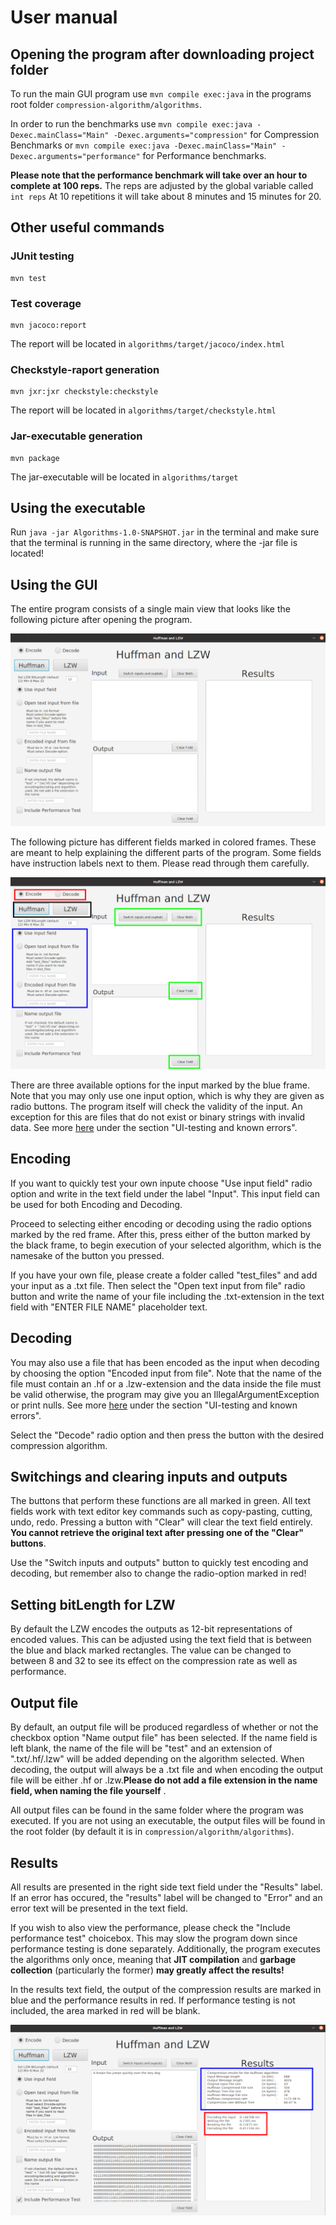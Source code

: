 # User manual

## Opening the program after downloading project folder 

To run the main GUI program use ```mvn compile exec:java``` in the programs root folder ```compression-algorithm/algorithms```.

In order to run the benchmarks use ``` mvn compile exec:java -Dexec.mainClass="Main" -Dexec.arguments="compression" ``` for Compression Benchmarks or ``` mvn compile exec:java -Dexec.mainClass="Main" -Dexec.arguments="performance" ``` for Performance benchmarks.

**Please note that the performance benchmark will take over an hour to complete at 100 reps.** The reps are adjusted by the global variable called ``` int reps ``` At 10 repetitions it will take about 8 minutes and 15 minutes for 20. 

## Other useful commands 

### JUnit testing

```
mvn test
```

### Test coverage

```
mvn jacoco:report
```
The report will be located in ```algorithms/target/jacoco/index.html```

### Checkstyle-raport generation
```
mvn jxr:jxr checkstyle:checkstyle
```
The report will be located in ```algorithms/target/checkstyle.html```

### Jar-executable generation

```
mvn package
```
The jar-executable will be located in ```algorithms/target```


## Using the executable 

Run ```java -jar Algorithms-1.0-SNAPSHOT.jar``` in the terminal and make sure that the terminal is running in the same directory, where the -jar file is located!

## Using the GUI

The entire program consists of a single main view that looks like the following picture after opening the program.

<p align="center">
<img src="https://github.com/limi96/compression-algorithm/blob/master/Documentation/pictures/gui.png">
</p>

The following picture has different fields marked in colored frames. These are meant to help explaining the different parts of the program. Some fields have instruction labels next to them. Please read through them carefully. 

<p align="center">
<img src="https://github.com/limi96/compression-algorithm/blob/master/Documentation/pictures/gui_colored.png">
</p>

There are three available options for the input marked by the blue frame. Note that you may only use one input option, which is why they are given as radio buttons. The program itself will check the validity of the input. An exception for this are files that do not exist or binary strings with invalid data. See more [here](https://github.com/limi96/compression-algorithm/blob/master/Documentation/testing%20document.md) under the section "UI-testing and known errors".

## Encoding

If you want to quickly test your own inpute choose "Use input field" radio option and write in the text field under the label "Input". This input field can be used for both Encoding and Decoding. 

Proceed to selecting either encoding or decoding using the radio options marked by the red frame. After this, press either of the button marked by the black frame, to begin execution of your selected algorithm, which is the namesake of the button you pressed.

If you have your own file, please create a folder called "test_files" and add your input as a .txt file. Then select the "Open text input from file" radio button and write the name of your file including the .txt-extension in the text field with "ENTER FILE NAME" placeholder text. 

## Decoding

You may also use a file that has been encoded as the input when decoding by choosing the option "Encoded input from file".
Note that the name of the file must contain an .hf or a .lzw-extension and the data inside the file must be valid otherwise, the program may give you an IllegalArgumentException or print nulls. See more [here](https://github.com/limi96/compression-algorithm/blob/master/Documentation/testing%20document.md) under the section "UI-testing and known errors".

Select the "Decode" radio option and then press the button with the desired compression algorithm. 

## Switchings and clearing inputs and outputs

The buttons that perform these functions are all marked in green. All text fields work with text editor key commands such as copy-pasting, cutting, undo, redo. Pressing a button with "Clear" will clear the text field entirely. **You cannot retrieve the original text after pressing one of the "Clear" buttons**.

Use the "Switch inputs and outputs" button to quickly test encoding and decoding, but remember also to change the radio-option marked in red! 

## Setting bitLength for LZW

By default the LZW encodes the outputs as 12-bit representations of encoded values. This can be adjusted using the text field that is between the blue and black marked rectangles. The value can be changed to between 8 and 32 to see its effect on the compression rate as well as performance. 

## Output file

By default, an output file will be produced regardless of whether or not the checkbox option "Name output file" has been selected. If the name field is left blank, the name of the file will be "test" and an extension of ".txt/.hf/.lzw" will be added depending on the algorithm selected. When decoding, the output will always be a .txt file and when encoding the output file will be either .hf or .lzw.**Please do not add a file extension in the name field, when naming the file yourself** .

All output files can be found in the same folder where the program was executed. If you are not using an executable, the output files will be found in the root folder (by default it is in ```compression/algorithm/algorithms```).


## Results

All results are presented in the right side text field under the "Results" label. If an error has occured, the "results" label will be changed to "Error" and an error text will be presented in the text field. 

If you wish to also view the performance, please check the "Include performance test" choicebox. This may slow the program down since performance testing is done separately. Additionally, the program executes the algorithms only once, meaning that **JIT compilation** and **garbage collection** (particularly the former) **may greatly affect the results!**

In the results text field, the output of the compression results are marked in blue and the performance results in red. If performance testing is not included, the area marked in red will be blank.

<p align="center">
<img src="https://github.com/limi96/compression-algorithm/blob/master/Documentation/pictures/gui_results.png">
</p>